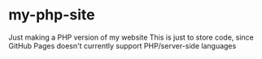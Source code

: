 # my-php-site
Just making a PHP version of my website
This is just to store code, since GitHub Pages doesn't currently support PHP/server-side languages
